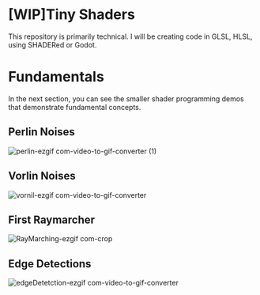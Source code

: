 # [WIP]Tiny Shaders
This repository is primarily technical. I will be creating code in GLSL, HLSL, using SHADERed or Godot. 


# Fundamentals
In the next section, you can see the smaller shader programming demos that demonstrate fundamental concepts. 

## Perlin Noises
![perlin-ezgif com-video-to-gif-converter (1)](https://github.com/user-attachments/assets/9d25600e-8443-4906-aa05-857cb08e10c0)

## Vorlin Noises
![vornil-ezgif com-video-to-gif-converter](https://github.com/user-attachments/assets/9f3fe404-e62c-4232-9a55-9bacd7059d5b)

## First Raymarcher
![RayMarching-ezgif com-crop](https://github.com/user-attachments/assets/dd8b8bac-2e1b-42c1-8c5c-c54acd6192f4)

## Edge Detections
![edgeDetetction-ezgif com-video-to-gif-converter](https://github.com/user-attachments/assets/14d5fa45-957d-4be5-81e7-409b73637ef5)

